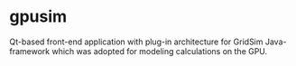# gpusim
Qt-based front-end application with plug-in architecture for GridSim Java-framework which was adopted for modeling calculations on the GPU.
